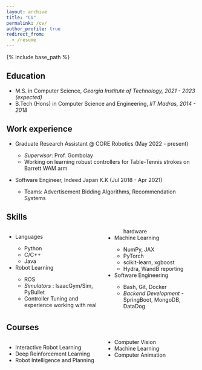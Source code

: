 ```yaml
---
layout: archive
title: "CV"
permalink: /cv/
author_profile: true
redirect_from:
  - /resume
---
```


{% include base_path %}

Education
-----------
* M.S. in Computer Science, _Georgia Institute of Technology, 2021 - 2023 (expected)_
* B.Tech (Hons) in Computer Science and Engineering, _IIT Madras, 2014 - 2018_

Work experience
----------------
* Graduate Research Assistant @ CORE Robotics (May 2022 - present)
  * _Supervisor_: Prof. Gombolay
  * Working on learning robust controllers for Table-Tennis strokes on Barrett WAM arm

* Software Engineer, Indeed Japan K.K (Jul 2018 - Apr 2021)
  * Teams: Advertisement Bidding Algorithms, Recommendation Systems
 
Skills
--------
<div style="column-count:2; column-gap:20px;">
<ul>
  <li> Languages </li>
  <ul>
    <li> Python </li>
    <li> C/C++ </li>
    <li> Java </li>
  </ul>
  <li> Robot Learning </li>
  <ul> 
    <li> ROS </li>
    <li> <i> Simulators </i>: IsaacGym/Sim, PyBullet </li>
    <li> Controller Tuning and experience working with real hardware</li>
  </ul>
  <li> Machine Learning </li>
  <ul>
    <li> NumPy, JAX </li>
    <li> PyTorch </li>
    <li> scikit-learn, xgboost </li>
    <li> Hydra, WandB reporting </li>
  </ul>
  <li> Software Engineering </li>
  <ul>
    <li> Bash, Git, Docker </li>
    <li> <i>Backend Development</i> - SpringBoot, MongoDB, DataDog </li>
  </ul>
</ul>
</div>

Courses
--------

<div style="column-count: 2; column-gap: 20px;">
  <ul>
    <li> Interactive Robot Learning </li>
    <li> Deep Reinforcement Learning </li>
    <li> Robot Intelligence and Planning </li>
    <li> Computer Vision </li>
    <li> Machine Learning </li>
    <li> Computer Animation </li>
  </ul>
</div>

<!-- 
Publications
======
  <ul>{% for post in site.publications %}
    {% include archive-single-cv.html %}
  {% endfor %}</ul>
  
Talks
======
  <ul>{% for post in site.talks %}
    {% include archive-single-talk-cv.html %}
  {% endfor %}</ul>
  
Teaching
======
  <ul>{% for post in site.teaching %}
    {% include archive-single-cv.html %}
  {% endfor %}</ul>
   -->